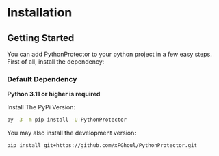 # Installation

## Getting Started

You can add PythonProtector to your python project in a few easy steps. First of all,
install the dependency:

### Default Dependency

**Python 3.11 or higher is required**

Install The PyPi Version:

```sh
py -3 -m pip install -U PythonProtector
```

You may also install the development version:

```sh
pip install git+https://github.com/xFGhoul/PythonProtector.git
```